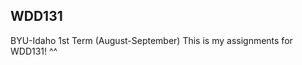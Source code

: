 
WDD131
--------------------------

BYU-Idaho 1st Term (August-September)
This is my assignments for WDD131! ^^


